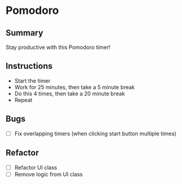 # Pomodoro

## Summary
Stay productive with this Pomodoro timer!

## Instructions
- Start the timer
- Work for 25 minutes, then take a 5 minute break
- Do this 4 times, then take a 20 minute break
- Repeat

## Bugs
- [ ] Fix overlapping timers (when clicking start button multiple times)

## Refactor
- [ ] Refactor UI class
- [ ] Remove logic from UI class
